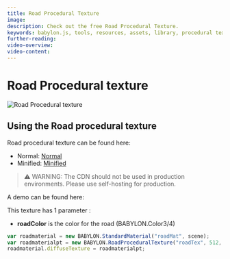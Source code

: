 ```yaml
---
title: Road Procedural Texture
image: 
description: Check out the free Road Procedural Texture.
keywords: babylon.js, tools, resources, assets, library, procedural texture, road
further-reading:
video-overview:
video-content:
---
```


# Road Procedural texture

![Road Procedural texture](/img/extensions/proceduraltextures/roadpt.PNG)

## Using the Road procedural texture

Road procedural texture can be found here:

- Normal: [Normal](https://cdn.babylonjs.com/proceduralTexturesLibrary/babylon.roadProceduralTexture.js)
- Minified: [Minified](https://cdn.babylonjs.com/proceduralTexturesLibrary/babylon.roadProceduralTexture.min.js)

> ⚠️ WARNING: The CDN should not be used in production environments. Please use self-hosting for production.

A demo can be found here: <Playground id="#FBW4N#0" title="Road Procedural Texture Demo" description="Road Procedural Texture Demo"/>

This texture has 1 parameter :
- **roadColor** is the color for the road (BABYLON.Color3/4)

```javascript
var roadmaterial = new BABYLON.StandardMaterial("roadMat", scene);
var roadmaterialpt = new BABYLON.RoadProceduralTexture("roadTex", 512, scene);
roadmaterial.diffuseTexture = roadmaterialpt;
```